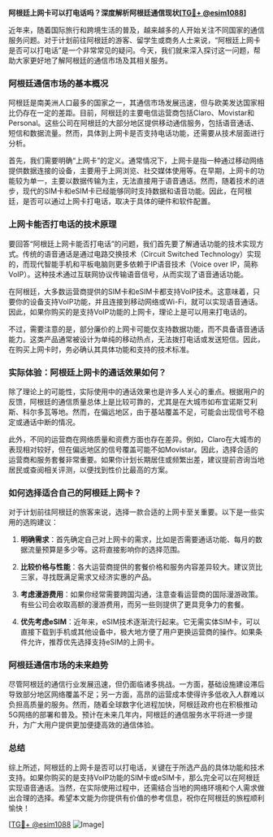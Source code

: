 **阿根廷上网卡可以打电话吗？深度解析阿根廷通信现状[[TG💪+ @esim1088](https://t.me/s/esim1088)]**

近年来，随着国际旅行和跨境生活的普及，越来越多的人开始关注不同国家的通信服务问题。对于计划前往阿根廷的游客、留学生或商务人士来说，“阿根廷上网卡是否可以打电话”是一个非常常见的疑问。今天，我们就来深入探讨这一问题，帮助大家更好地了解阿根廷的通信市场及其相关服务。

### 阿根廷通信市场的基本概况

阿根廷是南美洲人口最多的国家之一，其通信市场发展迅速，但与欧美发达国家相比仍存在一定的差距。目前，阿根廷的主要电信运营商包括Claro、Movistar和Personal。这些公司在阿根廷的大部分地区提供移动通信服务，包括语音通话、短信和数据流量。然而，具体到上网卡是否支持电话功能，还需要从技术层面进行分析。

首先，我们需要明确“上网卡”的定义。通常情况下，上网卡是指一种通过移动网络提供数据连接的设备，主要用于上网浏览、社交媒体使用等。在早期，上网卡的功能较为单一，主要以数据传输为主，无法直接用于语音通话。然而，随着技术的进步，现代的SIM卡和eSIM卡已经能够同时支持数据和语音功能。因此，在阿根廷，是否可以通过上网卡打电话，取决于具体的硬件和软件配置。

### 上网卡能否打电话的技术原理

要回答“阿根廷上网卡能否打电话”的问题，我们首先要了解通话功能的技术实现方式。传统的语音通话是通过电路交换技术（Circuit Switched Technology）实现的，而现代智能手机和平板电脑则更多依赖于IP语音技术（Voice over IP，简称VoIP）。这种技术通过互联网协议传输语音信号，从而实现了语音通话功能。

在阿根廷，大多数运营商提供的SIM卡和eSIM卡都支持VoIP技术。这意味着，只要你的设备支持VoIP功能，并且连接到移动网络或Wi-Fi，就可以实现语音通话。因此，如果你购买的是支持VoIP功能的上网卡，理论上是可以用来打电话的。

不过，需要注意的是，部分廉价的上网卡可能仅支持数据功能，而不具备语音通话能力。这类产品通常被设计为单纯的移动热点，无法拨打电话或发送短信。因此，在购买上网卡时，务必确认其具体功能和支持的技术标准。

### 实际体验：阿根廷上网卡的通话效果如何？

除了理论上的可能性，实际使用中的通话效果也是许多人关心的重点。根据用户的反馈，阿根廷的通信质量总体上是比较可靠的，尤其是在大城市如布宜诺斯艾利斯、科尔多瓦等地。然而，在偏远地区，由于基站覆盖不足，可能会出现信号不稳定或通话中断的情况。

此外，不同的运营商在网络质量和资费方面也存在差异。例如，Claro在大城市的表现相对较好，但在偏远地区的信号覆盖可能不如Movistar。因此，选择合适的运营商和服务套餐非常重要。如果你计划长期居住或频繁出差，建议提前咨询当地居民或查阅相关评测，以便找到性价比最高的方案。

### 如何选择适合自己的阿根廷上网卡？

对于计划前往阿根廷的旅客来说，选择一款合适的上网卡至关重要。以下是一些实用的选购建议：

1. **明确需求**：首先确定自己对上网卡的需求，比如是否需要通话功能、每月的数据流量预算是多少等。这将直接影响你的选择范围。
   
2. **比较价格与性能**：各大运营商提供的套餐价格和服务内容差异较大。建议货比三家，寻找既满足需求又经济实惠的产品。

3. **考虑漫游费用**：如果你经常需要跨国沟通，注意查看运营商的国际漫游政策。有些公司会收取高额的漫游费用，而另一些则提供了更具竞争力的套餐。

4. **优先考虑eSIM**：近年来，eSIM技术逐渐流行起来。它无需实体SIM卡，可以直接下载到手机或其他设备中，极大地方便了用户更换运营商的操作。如果条件允许，推荐优先选择支持eSIM的上网卡。

### 阿根廷通信市场的未来趋势

尽管阿根廷的通信行业发展迅速，但仍面临诸多挑战。一方面，基础设施建设滞后导致部分地区网络覆盖不足；另一方面，高昂的运营成本使得许多低收入人群难以负担高质量的服务。然而，随着全球数字化进程加快，阿根廷政府也在积极推动5G网络的部署和普及。预计在未来几年内，阿根廷的通信服务水平将进一步提升，为广大用户提供更加便捷高效的通信体验。

### 总结

综上所述，阿根廷的上网卡是否可以打电话，关键在于所选产品的具体功能和技术支持。如果你购买的是支持VoIP功能的SIM卡或eSIM卡，那么完全可以在阿根廷实现语音通话。当然，在实际使用过程中，还需结合当地的网络环境和个人需求做出合理的选择。希望本文能为你提供有价值的参考信息，祝你在阿根廷的旅程顺利愉快！

[[TG💪+ @esim1088](https://t.me/s/esim1088) ![Image](https://i.postimg.cc/4NQfJmqS/Snipaste-2025-05-13-00-14-12.png)]